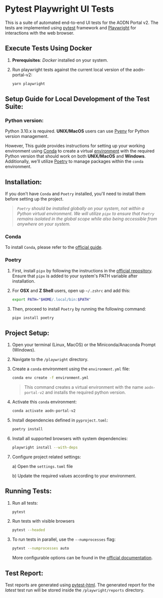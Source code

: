 # Pytest Playwright UI Tests

This is a suite of automated end-to-end UI tests for the AODN Portal v2. The tests are implemented using [pytest](https://pytest.org/) framework and [Playwright](https://playwright.dev/python/) for interactions with the web browser.

## Execute Tests Using Docker

1. **Prerequisites**: _Docker_ installed on your system.
2. Run playwright tests against the current local version of the aodn-portal-v2:

   ```bash
   yarn playwright
   ```

## Setup Guide for Local Development of the Test Suite:

### Python version:

Python 3.10.x is required. **UNIX/MacOS** users can use [Pyenv](https://github.com/pyenv/pyenv) for Python version management.

However, This guide provides instructions for setting up your working environment using [Conda](https://conda.io/projects/conda/en/latest/user-guide/install/index.html) to create a virtual [environment](https://docs.conda.io/projects/conda/en/latest/user-guide/concepts/environments.html) with the required Python version that should work on both **UNIX/MacOS** and **Windows**. Additionally, we'll utilize [Poetry](https://python-poetry.org/docs/) to manage packages within the `conda` environment.

## Installation:

If you don't have `Conda` and `Poetry` installed, you'll need to install them before setting up the project.

> _`Poetry` should be installed globally on your system, not within a Python virtual environment. We will utilize `pipx` to ensure that `Poetry` remains isolated in the global scope while also being accessible from anywhere on your system._

### Conda

To install `Conda`, please refer to the [official guide](https://conda.io/projects/conda/en/latest/user-guide/install/index.html).

### Poetry

1. First, install `pipx` by following the instructions in the [official repository](https://github.com/pypa/pipx). Ensure that `pipx` is added to your system's PATH variable after installation.
2. For **OSX** and **Z Shell** users, open up `~/.zshrc` and add this:

   ```bash
   export PATH="$HOME/.local/bin:$PATH"
   ```

3. Then, proceed to install `Poetry` by running the following command:

   ```bash
   pipx install poetry
   ```

## Project Setup:

1. Open your terminal (Linux, MacOS) or the Miniconda/Anaconda Prompt (Windows).
2. Navigate to the `/playwright` directory.
3. Create a `conda` environment using the `environment.yml` file:

   ```bash
   conda env create -f environment.yml
   ```

   > This command creates a virtual environment with the name `aodn-portal-v2` and installs the required python version.

4. Activate this `conda` environment:
   ```bash
   conda activate aodn-portal-v2
   ```
5. Install dependencies defined in `pyproject.toml`:
   ```bash
   poetry install
   ```
6. Install all supported browsers with system dependencies:
   ```bash
   playwright install --with-deps
   ```
7. Configure project related settings:

   a) Open the `settings.toml` file

   b) Update the required values according to your environment.

## Running Tests:

1. Run all tests:
   ```bash
   pytest
   ```
2. Run tests with visible browsers

   ```bash
   pytest --headed
   ```

3. To run tests in parallel, use the `--numprocesses` flag:
   ```bash
   pytest --numprocesses auto
   ```
   More configurable options can be found in the [official documentation](https://playwright.dev/python/docs/running-tests).

## Test Report:

Test reports are generated using [pytest-html](https://pytest-html.readthedocs.io/en/latest/). The generated report for the _latest_ test run will be stored inside the `/playwright/reports` directory.
